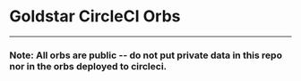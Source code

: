 # Goldstar CircleCI Orbs

-------------------------------------------------------------------------------

### Note: All orbs are public -- do not put private data in this repo nor in the orbs deployed to circleci.
